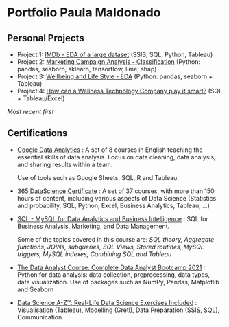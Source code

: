 # Portfolio Paula Maldonado

## Personal Projects
* Project 1: [IMDb - EDA of a large dataset](https://github.com/pcmaldonado/IMDb) (SSIS, SQL, Python, Tableau)
* Project 2: [Marketing Campaign Analysis - Classification](https://github.com/pcmaldonado/MarketingCampaignClassification) (Python: pandas, seaborn, sklearn, tensorflow, lime, shap)
* Project 3: [Wellbeing and Life Style - EDA](https://github.com/pcmaldonado/WellbeingAnalysis) (Python: pandas, seaborn + Tableau) 
* Project 4: [How can a Wellness Technology Company play it smart?](https://github.com/pcmaldonado/How-Can-a-Wellness-Technology-Company-Play-It-Smart) (SQL + Tableau/Excel) 

_Most recent first_
## Certifications
* [Google Data Analytics](https://coursera.org/share/93014798e8c45a50ea17511dff143504) : A set of 8 courses in English teaching the essential skills of data analysis. Focus on data cleaning, data analysis, and sharing results within a team. 

  Use of tools such as Google Sheets, SQL, R and Tableau.
 
* [365 DataScience Certificate](https://learn.365datascience.com/c/6a02a3ca6f) : A set of 37 courses, with more than 150 hours of content, including various aspects of Data Science (Statistics and probability, SQL, Python, Excel, Business Analytics, Tableau, ...)

 * [SQL - MySQL for Data Analytics and Business Intelligence](http://ude.my/UC-c2694776-266e-4ae3-ab9b-046d550a518e) : SQL for Business Analysis, Marketing, and Data Management. 
 
    Some of the topics covered in this course are: *SQL theory, Aggregate functions, JOINs, subqueries, SQL Views, Stored routines, MySQL triggers, MySQL indexes, Combining SQL and Tableau*
  
  * [The Data Analyst Course: Complete Data Analyst Bootcamp 2021](https://www.udemy.com/certificate/UC-bd903589-34da-4189-8181-f30de4e664e3/) : Python for data analysis: data collection, preprocessing, data types, data visualization. Use of packages such as NumPy, Pandas, Matplotlib and Seaborn
  
  * [Data Science A-Z™: Real-Life Data Science Exercises Included](https://www.udemy.com/certificate/UC-399f6599-6939-460d-80ea-3d9333436af3/) : Visualisation (Tableau), Modelling (Gretl), Data Preparation (SSIS, SQL), Communication
